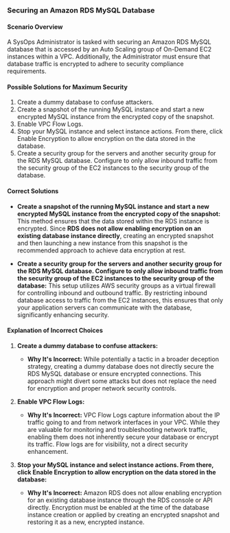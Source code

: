 ### Securing an Amazon RDS MySQL Database

#### Scenario Overview

A SysOps Administrator is tasked with securing an Amazon RDS MySQL database that is accessed by an Auto Scaling group of On-Demand EC2 instances within a VPC. Additionally, the Administrator must ensure that database traffic is encrypted to adhere to security compliance requirements.

#### Possible Solutions for Maximum Security

1. Create a dummy database to confuse attackers.
2. Create a snapshot of the running MySQL instance and start a new encrypted MySQL instance from the encrypted copy of the snapshot.
3. Enable VPC Flow Logs.
4. Stop your MySQL instance and select instance actions. From there, click Enable Encryption to allow encryption on the data stored in the database.
5. Create a security group for the servers and another security group for the RDS MySQL database. Configure to only allow inbound traffic from the security group of the EC2 instances to the security group of the database.

#### Correct Solutions

- **Create a snapshot of the running MySQL instance and start a new encrypted MySQL instance from the encrypted copy of the snapshot:** This method ensures that the data stored within the RDS instance is encrypted. Since **RDS does not allow enabling encryption on an existing database instance directly**, creating an encrypted snapshot and then launching a new instance from this snapshot is the recommended approach to achieve data encryption at rest.
    
- **Create a security group for the servers and another security group for the RDS MySQL database. Configure to only allow inbound traffic from the security group of the EC2 instances to the security group of the database:** This setup utilizes AWS security groups as a virtual firewall for controlling inbound and outbound traffic. By restricting inbound database access to traffic from the EC2 instances, this ensures that only your application servers can communicate with the database, significantly enhancing security.

#### Explanation of Incorrect Choices

1. **Create a dummy database to confuse attackers:**
    
    - **Why It's Incorrect:** While potentially a tactic in a broader deception strategy, creating a dummy database does not directly secure the RDS MySQL database or ensure encrypted connections. This approach might divert some attacks but does not replace the need for encryption and proper network security controls.
2. **Enable VPC Flow Logs:**
    
    - **Why It's Incorrect:** VPC Flow Logs capture information about the IP traffic going to and from network interfaces in your VPC. While they are valuable for monitoring and troubleshooting network traffic, enabling them does not inherently secure your database or encrypt its traffic. Flow logs are for visibility, not a direct security enhancement.
3. **Stop your MySQL instance and select instance actions. From there, click Enable Encryption to allow encryption on the data stored in the database:**
    
    - **Why It's Incorrect:** Amazon RDS does not allow enabling encryption for an existing database instance through the RDS console or API directly. Encryption must be enabled at the time of the database instance creation or applied by creating an encrypted snapshot and restoring it as a new, encrypted instance.